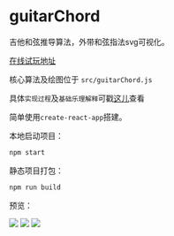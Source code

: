 # guitarChord

吉他和弦推导算法，外带和弦指法svg可视化。

[在线试玩地址](https://youngdro.github.io/guitarChord/index.html)

核心算法及绘图位于 `src/guitarChord.js`

具体`实现过程`及`基础乐理解释`可戳[这儿](https://juejin.im/post/5b2627d051882574ac7848a4)查看

简单使用`create-react-app`搭建。

本地启动项目：
```js
npm start
```
静态项目打包：

```js
npm run build
```

预览：


![](https://user-gold-cdn.xitu.io/2018/7/4/164614ddf5f8302c?w=826&h=1394&f=png&s=103570)
![](https://user-gold-cdn.xitu.io/2018/7/4/16461523e3886bb7?w=838&h=1400&f=png&s=100520)
![](https://user-gold-cdn.xitu.io/2018/7/4/1646173a71cb9ee6?w=808&h=1368&f=png&s=67242)
